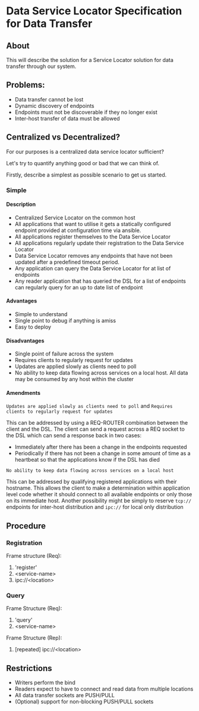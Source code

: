 # Data Service Locator Specification for Data Transfer

## About

This will describe the solution for a Service Locator solution for data transfer through our system.

## Problems:

* Data transfer cannot be lost
* Dynamic discovery of endpoints
* Endpoints must not be discoverable if they no longer exist
* Inter-host transfer of data must be allowed

## Centralized vs Decentralized?

For our purposes is a centralized data service locator sufficient?

Let's try to quantify anything good or bad that we can think of.

Firstly, describe a simplest as possible scenario to get us started.

### Simple

#### Description

* Centralized Service Locator on the common host
* All applications that want to utilise it gets a statically configured endpoint provided at configuration time via
  ansible.
* All applications register themselves to the Data Service Locator
* All applications regularly update their registration to the Data Service Locator
* Data Service Locator removes any endpoints that have not been updated after a predefined timeout period.
* Any application can query the Data Service Locator for at list of endpoints
* Any reader application that has queried the DSL for a list of endpoints can regularly query for an up to date list of
  endpoint

#### Advantages

* Simple to understand
* Single point to debug if anything is amiss
* Easy to deploy

#### Disadvantages

* Single point of failure across the system
* Requires clients to regularly request for updates
* Updates are applied slowly as clients need to poll
* No ability to keep data flowing across services on a local host. All data may be consumed by any host within the
  cluster

#### Amendments

``Updates are applied slowly as clients need to poll`` and ``Requires clients to regularly request for updates``

This can be addressed by using a REQ-ROUTER combination between the client and the DSL. The client can send a request
across a REQ socket to the DSL which can send a response back in two cases:

* Immediately after there has been a change in the endpoints requested
* Periodically if there has not been a change in some amount of time as a heartbeat so that the applications know if the
  DSL has died

``No ability to keep data flowing across services on a local host``

This can be addressed by qualifying registered applications with their hostname. This allows the client to make a
determination within application level code whether it should connect to all available endpoints or only those on its
immediate host. Another possibility might be simply to reserve ```tcp://``` endpoints for inter-host distribution
and ```ipc://``` for local only distribution

## Procedure

### Registration

Frame structure (Req):

1. 'register'
2. \<service-name\>
3. ipc://\<location\>

### Query

Frame Structure (Req):

1. 'query'
2. \<service-name\>

Frame Structure (Rep):

1. \[repeated\] ipc://\<location\>

## Restrictions

* Writers perform the bind
* Readers expect to have to connect and read data from multiple locations
* All data transfer sockets are PUSH/PULL
* (Optional) support for non-blocking PUSH/PULL sockets


